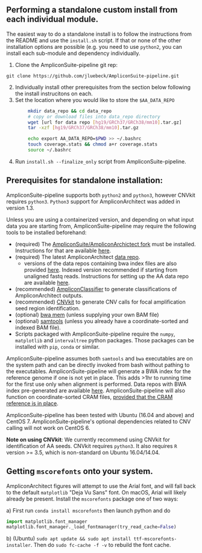 ## Performing a standalone custom install from each individual module.

The easiest way to do a standalone install is to follow the instructions from the README and use the `install.sh` script.
If that or none of the other installation options are possible (e.g. you need to use `python2`, you can install each sub-module and dependency individually.

1. Clone the AmpliconSuite-pipeline git rep:

`git clone https://github.com/jluebeck/AmpliconSuite-pipeline.git`

2. Individually install other prerequisites from the section below following the install instrucitons on each.
3. Set the location where you would like to store the `$AA_DATA_REPO`
```bash
        mkdir data_repo && cd data_repo
        # copy or download files into data_repo directory
        wget [url for data repo [hg19/GRCh37/GRCh38/mm10].tar.gz]
        tar -xzf [hg19/GRCh37/GRCh38/mm10].tar.gz

        echo export AA_DATA_REPO=$PWD >> ~/.bashrc
        touch coverage.stats && chmod a+r coverage.stats
        source ~/.bashrc
```
4. Run `install.sh --finalize_only` script from AmpliconSuite-pipeline.

## Prerequisites for standalone installation:
AmpliconSuite-pipeline supports both `python2` and `python3`, however CNVkit requires `python3`. `Python3` support for AmpliconArchitect was added in version 1.3. 

Unless you are using a containerized version, and depending on what input data you are starting from, AmpliconSuite-pipeline may require the following tools to be installed beforehand:
- (required) The [AmpliconSuite/AmpliconArchictect fork](https://github.com/AmpliconSuite/AmpliconArchitect) must be installed. Instructions for that are available [here](https://github.com/AmpliconSuite/AmpliconArchitect/blob/master/docs/standalone_usage.md).
- (required) The latest AmpliconArchitect [data repo](https://datasets.genepattern.org/?prefix=data/module_support_files/AmpliconArchitect/).
  - versions of the data repos containing bwa index files are also provided [here](https://datasets.genepattern.org/?prefix=data/module_support_files/AmpliconArchitect/). Indexed version recommended if starting from unaligned fastq reads. Instructions for setting up the AA data repo are available [here](https://github.com/AmpliconSuite/AmpliconArchitect/blob/master/docs/standalone_usage.md).
- (recommended) [AmpliconClassifier](https://github.com/jluebeck/AmpliconClassifier) to generate classifications of AmpliconArchitect outputs.
- (recommended) [CNVkit](https://github.com/etal/cnvkit) to generate CNV calls for focal amplification seed region identification.
- (optional) [bwa mem](https://github.com/lh3/bwa) (unless supplying your own BAM file)
- (optional) [samtools](http://www.htslib.org/) (unless you already have a coordinate-sorted and indexed BAM file).
- Scripts packaged with AmpliconSuite-pipeline require the `numpy`, `matplotlib` and `intervaltree` python packages. Those packages can be installed with `pip`, `conda` or similar.

AmpliconSuite-pipeline assumes both `samtools` and `bwa` executables are on the system path and can be directly invoked from bash without pathing to the executables. AmpliconSuite-pipeline will generate a BWA index for the reference genome if one is not yet in place. This adds >1hr to running time for the first use only when alignment is performed. Data repos with BWA index pre-generated are available [here](https://datasets.genepattern.org/?prefix=data/module_support_files/AmpliconArchitect/). AmpliconSuite-pipeline will also function on coordinate-sorted CRAM files, [provided that the CRAM reference is in place](http://www.htslib.org/workflow/#:~:text=One%20of%20the%20key%20concepts,genome%20used%20to%20generate%20it.).

AmpliconSuite-pipeline has been tested with Ubuntu (16.04 and above) and CentOS 7. AmpliconSuite-pipeline's optional dependencies related to CNV calling will not work on CentOS 6.

**Note on using CNVkit**: We currently recommend using CNVkit for identification of AA seeds. CNVkit requires
`python3`. It also requires `R` version >= 3.5, which is non-standard on Ubuntu 16.04/14.04.

## Getting `mscorefonts` onto your system.
AmpliconArchitect figures will attempt to use the Arial font, and will fall back to the default `matplotlib` "Deja Vu Sans" font. On macOS, Arial will likely already be present. 
Install the `mscorefonts` package one of two ways:

a) First run `conda install mscorefonts` then launch python and do
```python
import matplotlib.font_manager
matplotlib.font_manager._load_fontmanager(try_read_cache=False)
```

b) (Ubuntu) `sudo apt update && sudo apt install ttf-mscorefonts-installer`. Then do `sudo fc-cache -f -v` to rebuild the font cache.